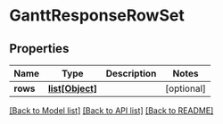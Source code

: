 # GanttResponseRowSet

## Properties
Name | Type | Description | Notes
------------ | ------------- | ------------- | -------------
**rows** | [**list[Object]**](Object.md) |  | [optional] 

[[Back to Model list]](../README.md#documentation-for-models) [[Back to API list]](../README.md#documentation-for-api-endpoints) [[Back to README]](../README.md)

